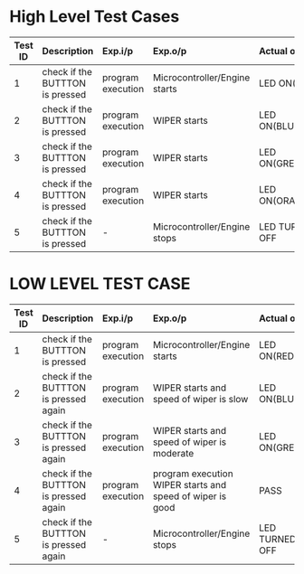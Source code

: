 # High Level Test Cases
| Test ID | Description | Exp.i/p | Exp.o/p | Actual o/p | STATUS | 
| --------|:------------|:--------|:--------|:-----------|:-------------| 
| 1 | check if the BUTTTON is pressed | program execution | Microcontroller/Engine starts | LED ON(RED)| PASS | 
| 2 | check if the BUTTTON is pressed | program execution | WIPER starts | LED ON(BLUE)| PASS | 
| 3 | check if the BUTTTON is pressed | program execution | WIPER starts | LED ON(GREEN)| PASS | 
| 4 | check if the BUTTTON is pressed | program execution | WIPER starts | LED ON(ORANGE)| PASS | 
| 5 | check if the BUTTTON is pressed | - | Microcontroller/Engine stops | LED TURNED OFF| PASS | 

# LOW LEVEL TEST CASE
 | Test ID | Description | Exp.i/p | Exp.o/p | Actual o/p | STATUS | 
 | --------|:------------|:--------|:--------|:-----------|:-------------| 
 | 1 | check if the BUTTTON is pressed | program execution | Microcontroller/Engine starts | LED ON(RED)| PASS |
 | 2 | check if the BUTTTON is pressed again | program execution | WIPER starts and speed of wiper is slow | LED ON(BLUE) | PASS |
 | 3 | check if the BUTTTON is pressed again | program execution | WIPER starts and speed of wiper is moderate | LED ON(GREEN) | PASS |
 | 4 | check if the BUTTTON is pressed again | program execution | program execution	WIPER starts and speed of wiper is good | PASS |
 | 5 | check if the BUTTTON is pressed again | - | Microcontroller/Engine stops |	LED TURNED OFF | PASS |
